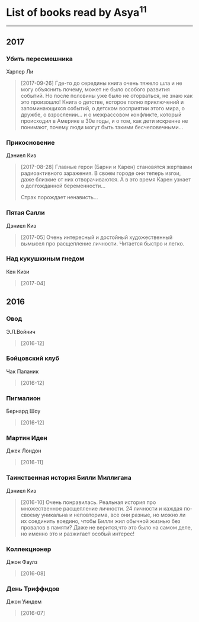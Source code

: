 # List of books read by Asya<sup>11</sup>
---

## 2017

### Убить пересмешника
Харпер Ли
> [2017-09-26] Где-то до середины книга очень тяжело шла и не могу объяснить почему, может не было особого развития событий. Но после половины уже было не оторваться, не знаю как это произошло! Книга о детстве, которое полно приключений и запоминающихся событий,  о детском восприятии этого мира, о дружбе, о взрослении... и о межрассовом конфликте, который происходил в Америке в 30е годы, и о том, как дети искренне не понимают, почему люди могут быть такими бесчеловечными...


### Прикосновение
Дэниел Киз
> [2017-08-28] Главные герои (Барни и Карен) становятся жертвами радиоактивного заражения. В своем городе они теперь изгои, даже близкие от них отворачиваются. А в это время Карен узнает о долгожданной беременности...
> 
> Страх порождает ненависть...


### Пятая Салли
Дэниел Киз
> [2017-05] Очень интересный и достойный художественный вымысел про расщепление личности. Читается быстро и легко.


### Над кукушкиным гнедом
Кен Кизи
> [2017-04] 



## 2016

### Овод
Э.Л.Войнич
> [2016-12] 


### Бойцовский клуб
Чак Паланик
> [2016-12] 


### Пигмалион
Бернард Шоу
> [2016-12] 


### Мартин Иден
Джек Лондон
> [2016-11] 


### Таинственная история Билли Миллигана
Дэниел Киз
> [2016-10] Очень понравилась. Реальная история про множественное расщепление личности. 24 личности и каждая по-своему уникальна и неповторима, все они разные, но можно ли их соединить воедино, чтобы Билли жил обычной жизнью без провалов в памяти? Даже не верится,что это было на самом деле, но именно это и разжигает особый интерес!


### Коллекционер
Джон Фаулз
> [2016-08] 


### День Триффидов
Джон Уиндем
> [2016-07] 



